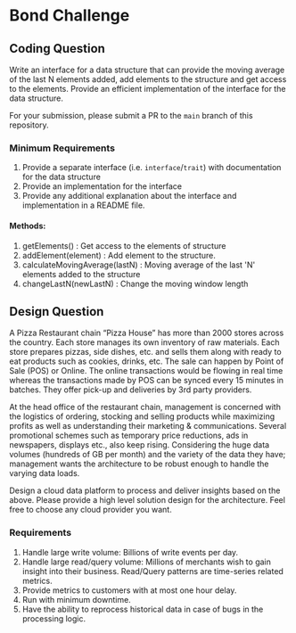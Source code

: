 # Bond Challenge

## Coding Question

Write an interface for a data structure that can provide the moving average of the last N elements added, add elements to the structure and get access to the elements. Provide an efficient implementation of the interface for the data structure.

For your submission, please submit a PR to the `main` branch of this repository. 

### Minimum Requirements

1. Provide a separate interface (i.e. `interface`/`trait`) with documentation for the data structure
2. Provide an implementation for the interface
3. Provide any additional explanation about the interface and implementation in a README file.

#### Methods:
1. getElements() : Get access to the elements of structure
2. addElement(element) : Add element to the structure.
3. calculateMovingAverage(lastN) : Moving average of the last 'N' elements added to the structure
4. changeLastN(newLastN) : Change the moving window length


## Design Question

A Pizza Restaurant chain “Pizza House” has more than 2000 stores across the country. Each store manages its own inventory of raw materials. Each store prepares pizzas, side dishes, etc. and sells them along with ready to eat products such as cookies, drinks, etc. The sale can happen by Point of Sale (POS) or Online. The online transactions would be flowing in real time whereas the transactions made by POS can be synced every 15 minutes in batches. They offer pick-up and deliveries by 3rd party providers. 

At the head office of the restaurant chain, management is concerned with the logistics of ordering, stocking and selling products while maximizing profits as well as understanding their marketing & communications. Several promotional schemes such as temporary price reductions, ads in newspapers, displays etc., also keep rising. Considering the huge data volumes (hundreds of GB per month) and the variety of the data they have; management wants the architecture to be robust enough to handle the varying data loads. 

Design a cloud data platform to process and deliver insights based on the above. Please provide a high level solution design for the architecture. Feel free to choose any cloud provider you want.

### Requirements

1. Handle large write volume: Billions of write events per day.
2. Handle large read/query volume: Millions of merchants wish to gain insight into their business. Read/Query patterns are time-series related metrics.
3. Provide metrics to customers with at most one hour delay.
4. Run with minimum downtime.
5. Have the ability to reprocess historical data in case of bugs in the processing logic.
